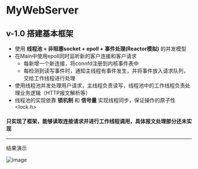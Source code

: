 # MyWebServer
## v-1.0 搭建基本框架
- 使用 **线程池 + 非阻塞socket + epoll + 事件处理(Reactor模拟)** 的并发模型
- 在Main中使用epoll同时监听新的客户连接和客户请求
  - 每新增一个新连接，将connfd注册到内核事件表中
  - 每检测到读写事件时，通知主线程有事件发生，并将事件放入请求队列，交给工作线程进行处理
- 使用线程池并发处理用户请求，主线程负责读写，线程池中的工作线程负责处理业务逻辑（HTTP报文解析等）
- 线程池的实现依靠 **锁机制** 和 **信号量** 实现线程同步，保证操作的原子性 <lock.h>


#### 只实现了框架，能够读取连接请求并进行工作线程调用，具体报文处理部分还未实现

--------------------------
结果演示

![image](https://user-images.githubusercontent.com/49227852/165758375-5349d95b-1db1-45cc-a782-78cfda706b80.png)
